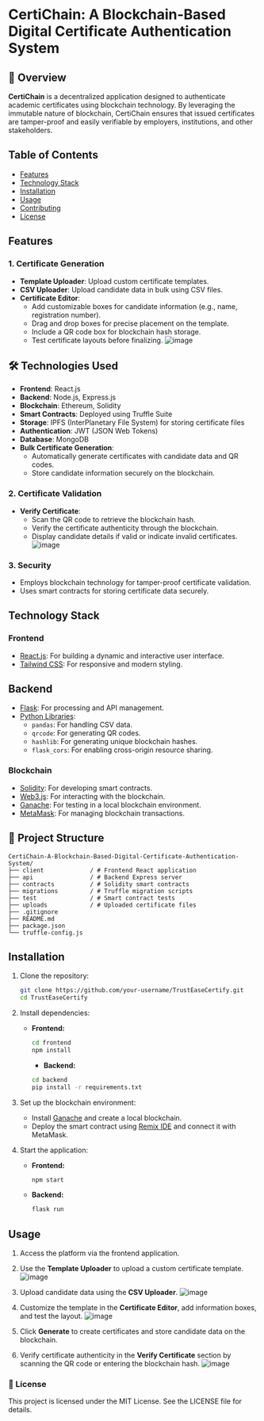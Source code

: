 # CertiChain: A Blockchain-Based Digital Certificate Authentication System

## 📄 Overview

**CertiChain** is a decentralized application designed to authenticate academic certificates using blockchain technology. By leveraging the immutable nature of blockchain, CertiChain ensures that issued certificates are tamper-proof and easily verifiable by employers, institutions, and other stakeholders.

## Table of Contents

- [Features](#features)
- [Technology Stack](#technology-stack)
- [Installation](#installation)
- [Usage](#usage)
- [Contributing](#contributing)
- [License](#license)

## Features

### 1. **Certificate Generation**
- **Template Uploader**: Upload custom certificate templates.
- **CSV Uploader**: Upload candidate data in bulk using CSV files.
- **Certificate Editor**:
  - Add customizable boxes for candidate information (e.g., name, registration number).
  - Drag and drop boxes for precise placement on the template.
  - Include a QR code box for blockchain hash storage.
  - Test certificate layouts before finalizing.
 ![image](https://github.com/user-attachments/assets/f003d5f7-d8e0-49a2-bb51-534bc4481e51)

## 🛠️ Technologies Used

- **Frontend**: React.js
- **Backend**: Node.js, Express.js
- **Blockchain**: Ethereum, Solidity
- **Smart Contracts**: Deployed using Truffle Suite
- **Storage**: IPFS (InterPlanetary File System) for storing certificate files
- **Authentication**: JWT (JSON Web Tokens)
- **Database**: MongoDB
- **Bulk Certificate Generation**:
  - Automatically generate certificates with candidate data and QR codes.
  - Store candidate information securely on the blockchain.

### 2. **Certificate Validation**
- **Verify Certificate**:
  - Scan the QR code to retrieve the blockchain hash.
  - Verify the certificate authenticity through the blockchain.
  - Display candidate details if valid or indicate invalid certificates.
  ![image](https://github.com/user-attachments/assets/ac9f17e6-6963-400e-99ae-8f386ad5f9ef)
### 3. **Security**
- Employs blockchain technology for tamper-proof certificate validation.
- Uses smart contracts for storing certificate data securely.

## Technology Stack

### Frontend
- [React.js](https://reactjs.org/): For building a dynamic and interactive user interface.
- [Tailwind CSS](https://tailwindcss.com/): For responsive and modern styling.


## Backend
- [Flask](https://flask.palletsprojects.com/): For processing and API management.
- [Python Libraries](https://pypi.org/):
  - `pandas`: For handling CSV data.
  - `qrcode`: For generating QR codes.
  - `hashlib`: For generating unique blockchain hashes.
  - `flask_cors`: For enabling cross-origin resource sharing.
### Blockchain
- [Solidity](https://soliditylang.org/): For developing smart contracts.
- [Web3.js](https://web3js.readthedocs.io/): For interacting with the blockchain.
- [Ganache](https://trufflesuite.com/ganache/): For testing in a local blockchain environment.
- [MetaMask](https://metamask.io/): For managing blockchain transactions.

## 📂 Project Structure
```
CertiChain-A-Blockchain-Based-Digital-Certificate-Authentication-System/
├── client             / # Frontend React application
├── api                / # Backend Express server
├── contracts          / # Solidity smart contracts
├── migrations         / # Truffle migration scripts
├── test               / # Smart contract tests
├── uploads            / # Uploaded certificate files
├── .gitignore
├── README.md
├── package.json
└── truffle-config.js
```

## Installation

1. Clone the repository:
   ```bash
   git clone https://github.com/your-username/TrustEaseCertify.git
   cd TrustEaseCertify
   ```
2. Install dependencies:
   - **Frontend:**
     ```bash
     cd frontend
     npm install
     ```
     - **Backend:**
     ```bash
     cd backend
     pip install -r requirements.txt
     ```
3. Set up the blockchain environment:
   - Install [Ganache](https://trufflesuite.com/ganache/) and create a local blockchain.
   - Deploy the smart contract using [Remix IDE](https://remix.ethereum.org/) and connect it with MetaMask.

4. Start the application:
   - **Frontend:**
     ```bash
     npm start
     ```
   - **Backend:**
     ```bash
     flask run
     ```

## Usage

1. Access the platform via the frontend application.

2. Use the **Template Uploader** to upload a custom certificate template.
![image](https://github.com/user-attachments/assets/fee143d1-d889-4dd6-861a-049d59c5211d)

3. Upload candidate data using the **CSV Uploader**.
![image](https://github.com/user-attachments/assets/9d960671-4ad0-4783-a27c-0ffa18059eb3)

4. Customize the template in the **Certificate Editor**, add information boxes, and test the layout.
![image](https://github.com/user-attachments/assets/1a702d39-67ed-441d-9d5b-373de64cac7b)

5. Click **Generate** to create certificates and store candidate data on the blockchain.

6. Verify certificate authenticity in the **Verify Certificate** section by scanning the QR code or entering the blockchain hash.
![image](https://github.com/user-attachments/assets/ed5adea0-946a-46aa-82f1-a36c2d2d357d)



### 📄 License
This project is licensed under the MIT License. See the LICENSE file for details.


   

